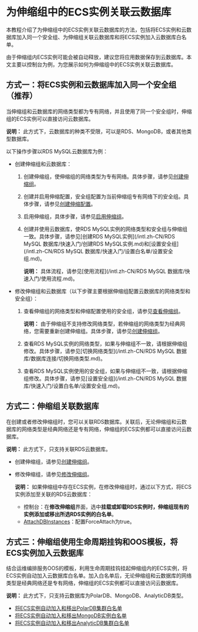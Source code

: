 # 为伸缩组中的ECS实例关联云数据库

本教程介绍了为伸缩组中的ECS实例关联云数据库的方法，包括将ECS实例和云数据库加入同一个安全组、为伸缩组关联云数据库和将ECS实例加入云数据库白名单。

由于伸缩组内ECS实例可能会被自动释放，建议您将应用数据保存到云数据库。本文主要以控制台为例，为您展示如何为伸缩组中的ECS实例关联云数据库。

## 方式一：将ECS实例和云数据库加入同一个安全组（推荐）

当伸缩组和云数据库的网络类型都为专有网络，并且使用了同一个安全组时，伸缩组的ECS实例可以直接访问云数据库。

**说明：** 此方式下，云数据库的种类不受限，可以是RDS、MongoDB，或者其他类型数据库。

以下操作步骤以RDS MySQL云数据库为例：

-   创建伸缩组和云数据库：
    1.  创建伸缩组，使伸缩组的网络类型为专有网络。具体步骤，请参见[创建伸缩组](/intl.zh-CN/伸缩组/伸缩组/创建伸缩组.md)。
    2.  创建并启用伸缩配置，安全组配置为当前伸缩组专有网络下的安全组。具体步骤，请参见[创建伸缩配置](/intl.zh-CN/伸缩组/组内实例配置信息来源/创建伸缩配置.md)。
    3.  启用伸缩组，具体步骤，请参见[启用伸缩组](/intl.zh-CN/伸缩组/伸缩组/启用伸缩组.md)。
    4.  创建并使用云数据库，使RDS MySQL实例的网络类型和安全组与伸缩组一致。具体步骤，请参见[创建RDS MySQL实例](/intl.zh-CN/RDS MySQL 数据库/快速入门/创建RDS MySQL实例.md)和[设置安全组](/intl.zh-CN/RDS MySQL 数据库/快速入门/设置白名单/设置安全组.md)。

        **说明：** 具体流程，请参见[使用流程](/intl.zh-CN/RDS MySQL 数据库/快速入门/使用流程.md)。

-   修改伸缩组和云数据库（以下步骤主要根据伸缩组配置云数据库的网络类型和安全组）：
    1.  查看伸缩组的网络类型和伸缩配置使用的安全组，请参见[查看伸缩组]()。

        **说明：** 由于伸缩组不支持修改网络类型，若伸缩组的网络类型为经典网络，您需要重新创建伸缩组。具体步骤，请参见[创建伸缩组](/intl.zh-CN/伸缩组/伸缩组/创建伸缩组.md)。

    2.  查看RDS MySQL实例的网络类型，如果与伸缩组不一致，请根据伸缩组修改。具体步骤，请参见[切换网络类型](/intl.zh-CN/RDS MySQL 数据库/数据库连接/切换网络类型.md)。
    3.  查看RDS MySQL实例使用的安全组，如果与伸缩组不一致，请根据伸缩组修改。具体步骤，请参见[设置安全组](/intl.zh-CN/RDS MySQL 数据库/快速入门/设置白名单/设置安全组.md)。

## 方式二：伸缩组关联数据库

在创建或者修改伸缩组时，您可以关联RDS数据库。关联后，无论伸缩组和云数据库的网络类型是经典网络还是专有网络，伸缩组的ECS实例都可以直接访问云数据库。

**说明：** 此方式下，只支持关联RDS云数据库。

-   创建伸缩组，请参见[创建伸缩组](/intl.zh-CN/伸缩组/伸缩组/创建伸缩组.md)。
-   修改伸缩组，请参见[修改伸缩组](/intl.zh-CN/伸缩组/伸缩组/修改伸缩组.md)。

    **说明：** 如果伸缩组中存在ECS实例，在修改伸缩组时，通过以下方式，将ECS实例添加至关联的RDS云数据库：

    -   控制台：在**修改伸缩组**界面，选中**挂载或卸载RDS实例时，伸缩组现有的实例添加或移出所选RDS实例的白名单**。
    -   [AttachDBInstances](/intl.zh-CN/API参考/伸缩组/AttachDBInstances.md)：配置ForceAttach为true。

## 方式三：伸缩组使用生命周期挂钩和OOS模板，将ECS实例加入云数据库

结合运维编排服务OOS的模板，利用生命周期挂钩挂起伸缩组内的ECS实例，将ECS实例自动加入云数据库白名单。加入白名单后，无论伸缩组和云数据库的网络类型是经典网络还是专有网络，伸缩组的ECS实例都可以直接访问云数据库。

**说明：** 此方式下，只支持云数据库为PolarDB、MongoDB、AnalyticDB类型。

-   [将ECS实例自动加入和移出PolarDB集群白名单]()
-   [将ECS实例自动加入和移出MongoDB实例白名单]()
-   [将ECS实例自动加入和移出AnalyticDB集群白名单]()

